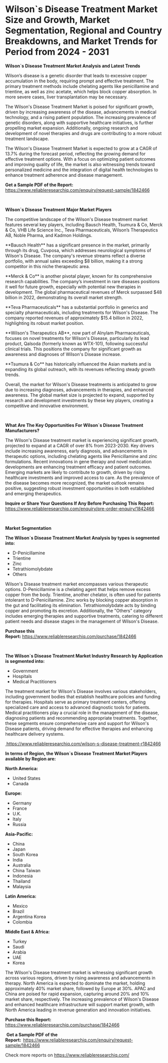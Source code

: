 <p><h1>Wilson`s Disease Treatment Market Size and Growth, Market Segmentation, Regional and Country Breakdowns, and Market Trends for Period from 2024 -  2031</h1></p><p><strong>Wilson`s Disease Treatment Market Analysis and Latest Trends</strong></p>
<p><p>Wilson’s disease is a genetic disorder that leads to excessive copper accumulation in the body, requiring prompt and effective treatment. The primary treatment methods include chelating agents like penicillamine and trientine, as well as zinc acetate, which helps block copper absorption. In more severe cases, liver transplantation may be necessary. </p><p>The Wilson's Disease Treatment Market is poised for significant growth, driven by increasing awareness of the disease, advancements in medical technology, and a rising patient population. The increasing prevalence of genetic disorders, along with supportive healthcare initiatives, is further propelling market expansion. Additionally, ongoing research and development of novel therapies and drugs are contributing to a more robust treatment landscape. </p><p>The Wilson's Disease Treatment Market is expected to grow at a CAGR of 13.7% during the forecast period, reflecting the growing demand for effective treatment options. With a focus on optimizing patient outcomes and improving quality of life, the market is also witnessing trends toward personalized medicine and the integration of digital health technologies to enhance treatment adherence and disease management.</p></p>
<p><strong>Get a Sample PDF of the Report:&nbsp;</strong> <a href="https://www.reliableresearchiq.com/enquiry/request-sample/1842466?utm_campaign=99&utm_medium=2&utm_source=Github&utm_content=ia&utm_term=01012025&utm_id=wilsons-disease-treatment">https://www.reliableresearchiq.com/enquiry/request-sample/1842466</a></p>
<p>&nbsp;</p>
<p><strong>Wilson`s Disease Treatment Major Market Players</strong></p>
<p><p>The competitive landscape of the Wilson's Disease treatment market features several key players, including Bausch Health, Tsumura & Co, Merck & Co, VHB Life Science Inc., Teva Pharmaceuticals, Wilson’s Therapeutics AB, Noble Pharma, and Kadmon Holdings.</p><p>**Bausch Health** has a significant presence in the market, primarily through its drug, Cuvposa, which addresses neurological symptoms of Wilson's Disease. The company's revenue streams reflect a diverse portfolio, with annual sales exceeding $8 billion, making it a strong competitor in this niche therapeutic area.</p><p>**Merck & Co** is another pivotal player, known for its comprehensive research capabilities. The company’s investment in rare diseases positions it well for future growth, especially with potential new therapies in development. The global pharmaceutical revenues of Merck surpassed $48 billion in 2022, demonstrating its overall market strength.</p><p>**Teva Pharmaceuticals** has a substantial portfolio in generics and specialty pharmaceuticals, including treatments for Wilson's Disease. The company reported revenues of approximately $15.4 billion in 2022, highlighting its robust market position.</p><p>**Wilson's Therapeutics AB**, now part of Alnylam Pharmaceuticals, focuses on novel treatments for Wilson's Disease, particularly its lead product, Qalsoda (formerly known as WTX-101), following successful clinical trials. This positions the company for significant growth as awareness and diagnoses of Wilson's Disease increase.</p><p>**Tsumura & Co** has historically influenced the Asian markets and is expanding its global outreach, with its revenues reflecting steady growth trends.</p><p>Overall, the market for Wilson's Disease treatments is anticipated to grow due to increasing diagnoses, advancements in therapies, and enhanced awareness. The global market size is projected to expand, supported by research and development investments by these key players, creating a competitive and innovative environment.</p></p>
<p>&nbsp;</p>
<p><strong>What Are The Key Opportunities For Wilson`s Disease Treatment Manufacturers?</strong></p>
<p><p>The Wilson's Disease treatment market is experiencing significant growth, projected to expand at a CAGR of over 8% from 2023-2030. Key drivers include increasing awareness, early diagnosis, and advancements in therapeutic options, including chelating agents like Penicillamine and zinc formulations. Recent innovations in gene therapy and novel medication developments are enhancing treatment efficacy and patient outcomes. Emerging markets are likely to contribute to growth, driven by rising healthcare investments and improved access to care. As the prevalence of the disease becomes more recognized, the market outlook remains positive, suggesting robust investment opportunities in both established and emerging therapeutics.</p></p>
<p><strong>Inquire or Share Your Questions If Any Before Purchasing This Report:</strong> <a href="https://www.reliableresearchiq.com/enquiry/pre-order-enquiry/1842466?utm_campaign=99&utm_medium=2&utm_source=Github&utm_content=ia&utm_term=01012025&utm_id=wilsons-disease-treatment">https://www.reliableresearchiq.com/enquiry/pre-order-enquiry/1842466</a></p>
<p>&nbsp;</p>
<p><strong>Market Segmentation</strong></p>
<p><strong>The Wilson`s Disease Treatment Market Analysis by types is segmented into:</strong></p>
<p><ul><li>D-Penicillamine</li><li>Trientine</li><li>Zinc</li><li>Tetrathiomolybdate</li><li>Others</li></ul></p>
<p><p>Wilson's Disease treatment market encompasses various therapeutic options. D-Penicillamine is a chelating agent that helps remove excess copper from the body. Trientine, another chelator, is often used for patients intolerant to D-Penicillamine. Zinc works by blocking copper absorption in the gut and facilitating its elimination. Tetrathiomolybdate acts by binding copper and promoting its excretion. Additionally, the "Others" category includes emerging therapies and supportive treatments, catering to different patient needs and disease stages in the management of Wilson's Disease.</p></p>
<p><strong>Purchase this Report:&nbsp;</strong><a href="https://www.reliableresearchiq.com/purchase/1842466?utm_campaign=99&utm_medium=2&utm_source=Github&utm_content=ia&utm_term=01012025&utm_id=wilsons-disease-treatment">https://www.reliableresearchiq.com/purchase/1842466</a></p>
<p>&nbsp;</p>
<p><strong>The Wilson`s Disease Treatment Market Industry Research by Application is segmented into:</strong></p>
<p><ul><li>Government</li><li>Hospitals</li><li>Medical Practitioners</li></ul></p>
<p><p>The treatment market for Wilson's Disease involves various stakeholders, including government bodies that establish healthcare policies and funding for therapies. Hospitals serve as primary treatment centers, offering specialized care and access to advanced diagnostic tools for patients. Medical practitioners play a crucial role in the management of the disease, diagnosing patients and recommending appropriate treatments. Together, these segments ensure comprehensive care and support for Wilson's Disease patients, driving demand for effective therapies and enhancing healthcare delivery systems.</p></p>
<p><a href="https://www.reliableresearchiq.com/wilson-s-disease-treatment-r1842466?utm_campaign=99&utm_medium=2&utm_source=Github&utm_content=ia&utm_term=01012025&utm_id=wilsons-disease-treatment">&nbsp;https://www.reliableresearchiq.com/wilson-s-disease-treatment-r1842466</a></p>
<p><strong>In terms of Region, the Wilson`s Disease Treatment Market Players available by Region are:</strong></p>
<p>
    <p> <strong> North America: </strong>
        <ul>
            <li>United States</li>
            <li>Canada</li>
        </ul>
        </p> 
    <p> <strong> Europe: </strong>
        <ul>
            <li>Germany</li>
            <li>France</li>
            <li>U.K.</li>
            <li>Italy</li>
            <li>Russia</li>
        </ul>
        </p> 
    <p> <strong> Asia-Pacific: </strong>
        <ul>
            <li>China</li>
            <li>Japan</li>
            <li>South Korea</li>
            <li>India</li>
            <li>Australia</li>
            <li>China Taiwan</li>
            <li>Indonesia</li>
            <li>Thailand</li>
            <li>Malaysia</li>
        </ul>
        </p> 
    <p> <strong> Latin America: </strong>
        <ul>
            <li>Mexico</li>
            <li>Brazil</li>
            <li>Argentina Korea</li>
            <li>Colombia</li>
        </ul>
        </p> 
    <p> <strong> Middle East & Africa: </strong>
        <ul>
            <li>Turkey</li>
            <li>Saudi</li>
            <li>Arabia</li>
            <li>UAE</li>
            <li>Korea</li>
        </ul>
    </p>
    </p>
<p><p>The Wilson's Disease treatment market is witnessing significant growth across various regions, driven by rising awareness and advancements in therapy. North America is expected to dominate the market, holding approximately 40% market share, followed by Europe at 30%. APAC and China are poised for rapid expansion, capturing around 20% and 10% market share, respectively. The increasing prevalence of Wilson's Disease and enhanced healthcare infrastructure will support market growth, with North America leading in revenue generation and innovation initiatives.</p></p>
<p><strong>Purchase this Report: </strong><a href="https://www.reliableresearchiq.com/purchase/1842466?utm_campaign=99&utm_medium=2&utm_source=Github&utm_content=ia&utm_term=01012025&utm_id=wilsons-disease-treatment">https://www.reliableresearchiq.com/purchase/1842466</a></p>
<p>&nbsp;<strong>Get a Sample PDF of the Report:&nbsp;&nbsp;</strong><a href="https://www.reliableresearchiq.com/enquiry/request-sample/1842466?utm_campaign=99&utm_medium=2&utm_source=Github&utm_content=ia&utm_term=01012025&utm_id=wilsons-disease-treatment">https://www.reliableresearchiq.com/enquiry/request-sample/1842466</a></p>
<p><strong></strong></p>
<p>Check more reports on <a href="https://www.reliableresearchiq.com/?utm_campaign=99&utm_medium=2&utm_source=Github&utm_content=ia&utm_term=01012025&utm_id=wilsons-disease-treatment">https://www.reliableresearchiq.com/</a></p>